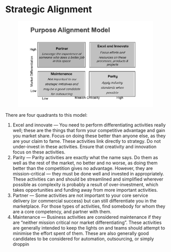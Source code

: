 # Strategic Alignment

<figure><img src="../../.gitbook/assets/image (14).png" alt=""><figcaption></figcaption></figure>

There are four quadrants to this model:

1. Excel and innovate — You need to perform differentiating activities really well; these are the things that form your competitive advantage and gain you market share. Focus on doing these better than anyone else, as they are your claim to fame. These activities link directly to strategy. Do not under-invest in these activities. Ensure that creativity and innovation focus on these activities.
2. Parity — Parity activities are exactly what the name says. Do them as well as the rest of the market, no better and no worse, as doing them better than the competition gives no advantage. However, they are mission-critical — they must be done well and invested in appropriately. These activities can and should be streamlined and simplified wherever possible as complexity is probably a result of over-investment, which takes opportunities and funding away from more important activities.
3. Partner — Some activities are not important to your core service delivery (or commercial success) but can still differentiate you in the marketplace. For those types of activities, find somebody for whom they are a core competency, and partner with them.
4. Maintenance — Business activities are considered maintenance if they are “neither mission critical nor market differentiating”. These activities are generally intended to keep the lights on and teams should attempt to minimise the effort spent of them. These are also generally good candidates to be considered for automation, outsourcing, or simply droppin
